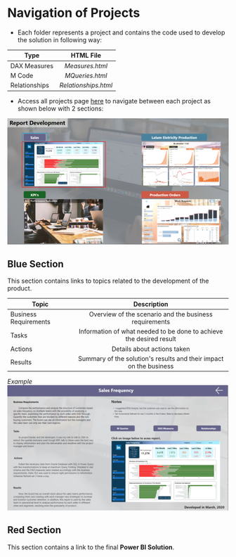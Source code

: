 # Navigation of Projects
+ Each folder represents a project and contains the code used to develop the solution in following way:

| Type | HTML File |
| ------------- |:-------------:|
| DAX Measures | *Measures.html* |
| M Code | *MQueries.html* |
| Relationships | *Relationships.html* |

+ Access all projects page [here](https://app.powerbi.com/view?r=eyJrIjoiYWMwYmNlZWQtODU5OS00NTk4LWE1ODctZjU5MzRlZGI0NDdlIiwidCI6IjExOTYzNmE2LThlMWYtNGEzOC1hMTkxLTNkNjZlNWY5MTkzMiJ9) to navigate between each project as shown below with 2 sections:


![Project Navigation](./Navigation%20Projects.png)




## Blue Section
This section contains links to topics related to the development of the product.

| Topic | Description |
| ------------- |:-------------:|
| Business Requirements | Overview of the scenario and the business requirements |
| Tasks | Information of what needed to be done to achieve the desired result |
| Actions | Details about actions taken |
| Results | Summary of the solution's results and their impact on the business |

*Example*
![Example of Project Topics](./Project%20Topics%20Example.png)

## Red Section
This section contains a link to the final **Power BI Solution**.

